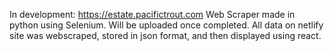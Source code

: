 In development: https://estate.pacifictrout.com
Web Scraper made in python using Selenium. Will be uploaded once completed. All data on netlify site was webscraped, stored in json format, and then displayed using react.

